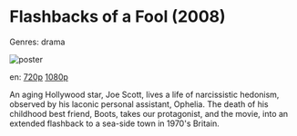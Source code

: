 # Flashbacks of a Fool (2008)

Genres: drama

![poster](http://image.tmdb.org/t/p/w500/s5SdlkwOH1JK54LCstYNd4Pprgq.jpg)

en:
  [720p](magnet:?xt=urn:btih:C1EC4A346BA44D50622D243A1B925B1078CDE082&tr=udp://glotorrents.pw:6969/announce&tr=udp://tracker.opentrackr.org:1337/announce&tr=udp://torrent.gresille.org:80/announce&tr=udp://tracker.openbittorrent.com:80&tr=udp://tracker.coppersurfer.tk:6969&tr=udp://tracker.leechers-paradise.org:6969&tr=udp://p4p.arenabg.ch:1337&tr=udp://tracker.internetwarriors.net:1337)
  [1080p](magnet:?xt=urn:btih:2FE2441390A05221930DA2ED7B997CA2D685AA1D&tr=udp://glotorrents.pw:6969/announce&tr=udp://tracker.opentrackr.org:1337/announce&tr=udp://torrent.gresille.org:80/announce&tr=udp://tracker.openbittorrent.com:80&tr=udp://tracker.coppersurfer.tk:6969&tr=udp://tracker.leechers-paradise.org:6969&tr=udp://p4p.arenabg.ch:1337&tr=udp://tracker.internetwarriors.net:1337)
  


An aging Hollywood star, Joe Scott, lives a life of narcissistic hedonism, observed by his laconic personal assistant, Ophelia. The death of his childhood best friend, Boots, takes our protagonist, and the movie, into an extended flashback to a sea-side town in 1970's Britain.